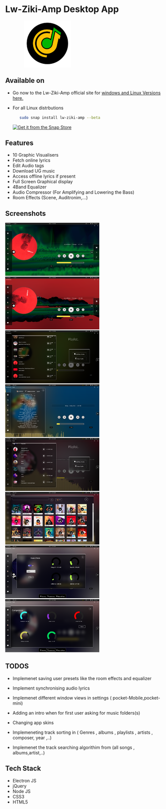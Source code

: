 # Lw-Ziki-Amp Desktop App

<img src="./images/zik.png" style="justify-content:center!important;align-items:center; display:flex; flex-direction:column; position:sticky; left:30%;" width="150" style=""/>

## Available on

- Go now to the Lw-Ziki-Amp official site for [windows and Linux Versions here.](https://lw-ziki-amp.herokuapp.com/)



- For all Linux distrbutions


    ```bash
       sudo snap install lw-ziki-amp --beta
    ```

  [![Get it from the Snap Store](https://snapcraft.io/static/images/badges/en/snap-store-black.svg)](https://snapcraft.io/ziki)
## Features

- 10 Graphic Visualisers
- Fetch online lyrics
- Edit Audio tags
- Download UG music
- Access offline lyrics if present
- Full Screen Graphical display
- 4Band Equalizer
- Audio Compressor (For Amplifying and Lowering the Bass)
- Room Effects (Scene, Auditronim,...)

## Screenshots

  <img src="./build/Screenshot from 2021-10-04 19-39-43.png" width="300">
  <img src="./build/Screenshot from 2021-10-04 19-39-35.png" width="300">
  <img src="./build/Screenshot from 2021-10-04 19-37-11.png" width="300">
  <img src="./build/Screenshot from 2021-10-03 06-16-15.png" width="300">
  <img src="./build/Screenshot from 2021-10-03 06-15-49.png" width="300">
  <img src="./build/Screenshot from 2021-10-03 06-15-34.png" width="300">
  <img src="./build/Screenshot from 2021-10-03 06-13-02.png" width="300">
  <img src="./build/Screenshot from 2021-10-03 06-12-34.png" width="300"/>

## TODOS

- Implemenet saving user presets like  the room effects and equalizer


- Implement synchronising audio lyrics
- Implemenet different window views in settings ( pocket-Mobile,pocket-mini)
- Adding an intro when for first user asking for music folders(s)

- Changing app skins 

- Implemeneting track sorting in ( Genres , albums , playlists , artists , composer, year ,..)

- Implemenet the track searching algorithim from (all songs , albums,artist,..)

## Tech Stack

- Electron JS
- jQuery
- Node JS
- CSS3
- HTML5
